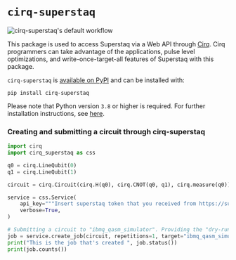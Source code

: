 # `cirq-superstaq`

![cirq-superstaq's default workflow](https://github.com/Infleqtion/client-superstaq/actions/workflows/ci.yml/badge.svg)

This package is used to access Superstaq via a Web API through [Cirq](https://github.com/quantumlib/Cirq).
Cirq programmers can take advantage of the applications, pulse level optimizations, and write-once-target-all
features of Superstaq with this package.

`cirq-superstaq` is [available on PyPI](https://pypi.org/project/cirq-superstaq) and can be installed with:

```
pip install cirq-superstaq
```

Please note that Python version `3.8` or higher is required. For further installation instructions, see [here](https://github.com/Infleqtion/client-superstaq#readme).

### Creating and submitting a circuit through cirq-superstaq
```python
import cirq
import cirq_superstaq as css

q0 = cirq.LineQubit(0)
q1 = cirq.LineQubit(1)

circuit = cirq.Circuit(cirq.H(q0), cirq.CNOT(q0, q1), cirq.measure(q0))

service = css.Service(
    api_key="""Insert superstaq token that you received from https://superstaq.infleqtion.com""",
    verbose=True,
)

# Submitting a circuit to "ibmq_qasm_simulator". Providing the "dry-run" method parameter instructs Superstaq to simulate the circuit, and is available to free trial users.
job = service.create_job(circuit, repetitions=1, target="ibmq_qasm_simulator", method="dry-run")
print("This is the job that's created ", job.status())
print(job.counts())
```
